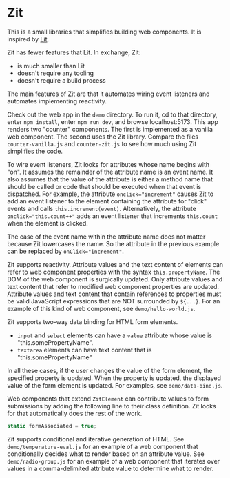 # Zit

This is a small libraries that simplifies building web components.
It is inspired by [Lit](https://lit.dev).

Zit has fewer features that Lit.
In exchange, Zit:

- is much smaller than Lit
- doesn't require any tooling
- doesn't require a build process

The main features of Zit are that it
automates wiring event listeners
and automates implementing reactivity.

Check out the web app in the `demo` directory.
To run it, cd to that directory, enter `npm install`,
enter `npm run dev`, and browse localhost:5173.
This app renders two "counter" components.
The first is implemented as a vanilla web component.
The second uses the Zit library.
Compare the files `counter-vanilla.js` and `counter-zit.js`
to see how much using Zit simplifies the code.

To wire event listeners,
Zit looks for attributes whose name begins with "on".
It assumes the remainder of the attribute name is an event name.
It also assumes that the value of the attribute is either
a method name that should be called or code that should be executed
when that event is dispatched.
For example, the attribute `onclick="increment"` causes Zit to
add an event listener to the element containing the attribute
for "click" events and calls `this.increment(event)`.
Alternatively, the attribute `onclick="this.count++"`
adds an event listener that increments `this.count`
when the element is clicked.

The case of the event name within the attribute name
does not matter because Zit lowercases the name.
So the attribute in the previous example
can be replaced by `onClick="increment"`.

Zit supports reactivity.
Attribute values and the text content of elements
can refer to web component properties with the syntax `this.propertyName`.
The DOM of the web component is surgically updated.
Only attribute values and text content
that refer to modified web component properties are updated.
Attribute values and text content that contain references to properties
must be valid JavaScript expressions that are NOT surrounded by `${...}`.
For an example of this kind of web component, see `demo/hello-world.js`.

Zit supports two-way data binding for HTML form elements.

- `input` and `select` elements can have a `value` attribute
  whose value is "this.somePropertyName".
- `textarea` elements can have text content
  that is "this.somePropertyName"

In all these cases, if the user changes the value of the form element,
the specified property is updated.
When the property is updated,
the displayed value of the form element is updated.
For examples, see `demo/data-bind.js`.

Web components that extend `ZitElement` can contribute values to
form submissions by adding the following line to their class definition.
Zit looks for that automatically does the rest of the work.

```js
static formAssociated = true;
```

Zit supports conditional and iterative generation of HTML.
See `demo/temperature-eval.js` for an example of a web component
that conditionally decides what to render based on an attribute value.
See `demo/radio-group.js` for an example of a web component
that iterates over values in a comma-delimited attribute value
to determine what to render.
